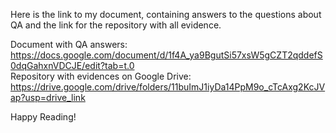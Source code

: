 Here is the link to my document, containing answers to the questions about QA and the link for the repository with all evidence.

Document with QA answers: https://docs.google.com/document/d/1f4A_ya9BgutSi57xsW5gCZT2qddefS0dqGahxnVDCJE/edit?tab=t.0  
Repository with evidences on Google Drive: https://drive.google.com/drive/folders/11buImJ1iyDa14PpM9o_cTcAxg2KcJVap?usp=drive_link

Happy Reading\!
